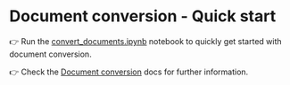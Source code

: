 # Document conversion - Quick start

:point_right: Run the [convert_documents.ipynb](./convert_documents.ipynb)
notebook to quickly get started with document conversion.

:point_right: Check the [Document conversion](https://ds4sd.github.io/deepsearch-toolkit/guide/convert_doc)
docs for further information.
